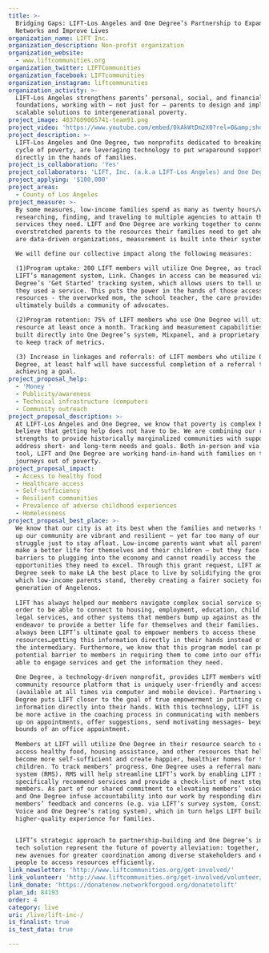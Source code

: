```yaml
---
title: >-
  Bridging Gaps: LIFT-Los Angeles and One Degree’s Partnership to Expand
  Networks and Improve Lives
organization_name: LIFT Inc.
organization_description: Non-profit organization
organization_website:
  - www.liftcommunities.org
organization_twitter: LIFTCommunities
organization_facebook: LIFTcommunities
organization_instagram: liftcommunities
organization_activity: >-
  LIFT-Los Angeles strengthens parents’ personal, social, and financial
  foundations, working with – not just for – parents to design and implement
  scalable solutions to intergenerational poverty.
project_image: 4037609065741-team91.png
project_video: 'https://www.youtube.com/embed/0kAkWtDm2X0?rel=0&amp;showinfo=0'
project_description: >-
  LIFT-Los Angeles and One Degree, two nonprofits dedicated to breaking the
  cycle of poverty, are leveraging technology to put wraparound supports
  directly in the hands of families.
project_is_collaboration: 'Yes'
project_collaborators: 'LIFT, Inc. (a.k.a LIFT-Los Angeles) and One Degree (www.1deg.org)'
project_applying: '$100,000'
project_areas:
  - County of Los Angeles
project_measure: >-
  By some measures, low-income families spend as many as twenty hours/week
  researching, finding, and traveling to multiple agencies to attain the
  services they need. LIFT and One Degree are working together to connect
  overstretched parents to the resources their families need to get ahead. Both
  are data-driven organizations, measurement is built into their systems. 

  We will define our collective impact along the following measures:

  (1)Program uptake: 200 LIFT members will utilize One Degree, as tracked via
  LIFT’s management system, Link. Changes in access can be measured via One
  Degree’s 'Get Started' tracking system, which allows users to tell us that
  they used a service. This puts the power in the hands of those accessing
  resources - the overworked mom, the school teacher, the care provider - and
  ultimately builds a community of advocates.

  (2)Program retention: 75% of LIFT members who use One Degree will utilize the
  resource at least once a month. Tracking and measurement capabilities are
  built directly into One Degree’s system, Mixpanel, and a proprietary dashboard
  to keep track of metrics. 

  (3) Increase in linkages and referrals: of LIFT members who utilize One
  Degree, at least half will have successful completion of a referral towards
  achieving a goal.
project_proposal_help:
  - 'Money '
  - Publicity/awareness
  - Technical infrastructure (computers
  - Community outreach
project_proposal_description: >-
  At LIFT-Los Angeles and One Degree, we know that poverty is complex but
  believe that getting help does not have to be. We are combining our respective
  strengths to provide historically marginalized communities with supports to
  address short- and long-term needs and goals. Both in-person and via an online
  tool, LIFT and One Degree are working hand-in-hand with families on their
  journeys out of poverty.
project_proposal_impact:
  - Access to healthy food
  - Healthcare access
  - Self-sufficiency
  - Resilient communities
  - Prevalence of adverse childhood experiences
  - Homelessness
project_proposal_best_place: >-
  We know that our city is at its best when the families and networks that make
  up our community are vibrant and resilient – yet far too many of our members
  struggle just to stay afloat. Low-income parents want what all parents do – to
  make a better life for themselves and their children – but they face numerous
  barriers to plugging into the economy and cannot readily access the
  opportunities they need to excel. Through this grant request, LIFT and One
  Degree seek to make LA the best place to live by solidifying the ground on
  which low-income parents stand, thereby creating a fairer society for the next
  generation of Angelenos.
   
  LIFT has always helped our members navigate complex social service systems in
  order to be able to connect to housing, employment, education, child care,
  legal services, and other systems that members bump up against as they
  endeavor to provide a better life for themselves and their families. It has
  always been LIFT’s ultimate goal to empower members to access these
  resources…getting this information directly in their hands instead of being
  the intermediary. Furthermore, we know that this program model can pose a
  potential barrier to members in requiring them to come into our offices to be
  able to engage services and get the information they need.
   
  One Degree, a technology-driven nonprofit, provides LIFT members with a strong
  community resource platform that is uniquely user-friendly and accessible
  (available at all times via computer and mobile device). Partnering with One
  Degree puts LIFT closer to the goal of true empowerment in putting critical
  information directly into their hands. With this technology, LIFT is able to
  be more active in the coaching process in communicating with members to follow
  up on appointments, offer suggestions, send motivating messages- beyond the
  bounds of an office appointment.
   
  Members at LIFT will utilize One Degree in their resource search to directly
  access healthy food, housing assistance, and other resources that help parents
  become more self-sufficient and create happier, healthier homes for their
  children. To track members’ progress, One Degree uses a referral management
  system (RMS). RMS will help streamline LIFT’s work by enabling LIFT staff to
  specifically recommend services and provide a check-list of next steps to
  members. As part of our shared commitment to elevating members’ voices, LIFT
  and One Degree infuse accountability into our work by responding directly to
  members’ feedback and concerns (e.g. via LIFT’s survey system, Constituent
  Voice and One Degree’s rating system), which in turn helps LIFT build a
  higher-quality experience for families.


  LIFT’s strategic approach to partnership-building and One Degree’s innovative
  tech solution represent the future of poverty alleviation: together, we create
  new avenues for greater coordination among diverse stakeholders and empower
  people to access resources efficiently.
link_newsletter: 'http://www.liftcommunities.org/get-involved/'
link_volunteer: 'http://www.liftcommunities.org/get-involved/volunteer/'
link_donate: 'https://donatenow.networkforgood.org/donatetolift'
plan_id: 84193
order: 4
category: live
uri: /live/lift-inc-/
is_finalist: true
is_test_data: true

---
```

